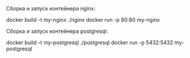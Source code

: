 Сборка и запуск контейнера nginx:

docker build -t my-nginx ./nginx docker run -p 80:80 my-nginx

Сборка и запуск контейнера postgresql:

docker build -t my-postgresql ./postgresql docker run -p 5432:5432 my-postgresql

